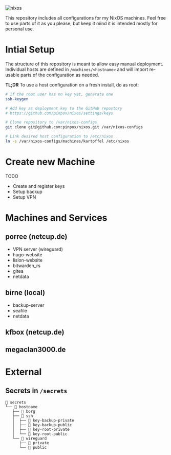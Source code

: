 ![nixos](https://socialify.git.ci/pinpox/nixos/image?description=1&descriptionEditable=My%20NixOS%20Configurations&font=Source%20Code%20Pro&forks=1&issues=1&logo=https%3A%2F%2Fpablo.tools%2Fnixoscolorful.svg&owner=1&pattern=Circuit%20Board&pulls=1&stargazers=1&theme=Light)

This repository includes all configurations for my NixOS machines. Feel free to
use parts of it as you please, but keep it mind it is intended mostly for
personal use.

# Intial Setup

The structure of this repository is meant to allow easy manual deployment.
Individual hosts are defined in `/machines/<hostname>` and will import
re-usable parts of the configuration as needed. 

**TL;DR** To use a host configuration on a fresh install, do as root:
```bash
# If the root user has no key yet, generate one
ssh-keygen

# Add key as deployment key to the GitHub repostory
# https://github.com/pinpox/nixos/settings/keys

# Clone repository to /var/nixos-configs
git clone git@github.com:pinpox/nixos.git /var/nixos-configs

# Link desired host configuration to /etc/nixos
ln -s /var/nixos-configs/machines/kartoffel /etc/nixos
```

# Create new Machine

TODO
- Create and register keys
- Setup backup
- Setup VPN

# Machines and Services



## porree (netcup.de)
- VPN server (wireguard)
- hugo-website
- lislon-website
- bitwarden_rs
- gitea
- netdata

## birne (local)
- backup-server
- seafile
- netdata

## kfbox (netcup.de)

## megaclan3000.de




# External

## Secrets in `/secrets`
```
 secrets
└──  hostname
   ├──  borg
   ├──  ssh
   │  ├──  key-backup-private
   │  ├──  key-backup-public
   │  ├──  key-root-private
   │  └──  key-root-public
   └──  wireguard
      ├──  private
      └──  public
```
